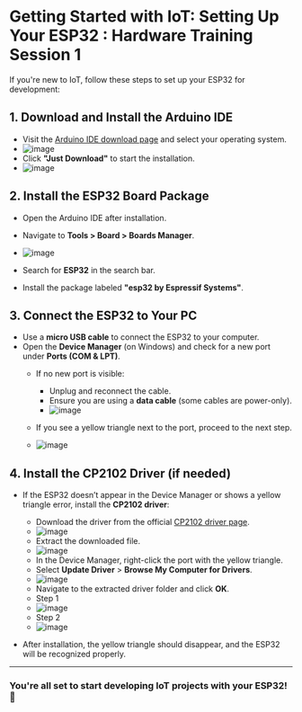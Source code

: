 # Getting Started with IoT: Setting Up Your ESP32 : Hardware Training Session 1

If you're new to IoT, follow these steps to set up your ESP32 for development:

## 1. Download and Install the Arduino IDE
- Visit the [Arduino IDE download page](https://www.arduino.cc/en/software) and select your operating system.
- ![image](https://github.com/user-attachments/assets/e906b3c1-9ce1-4b92-a7f1-6e78c00c447f)
- Click **"Just Download"** to start the installation.
- ![image](https://github.com/user-attachments/assets/dfcd61de-2c35-40c5-90dc-063b511865e6)

## 2. Install the ESP32 Board Package
- Open the Arduino IDE after installation.
- Navigate to **Tools > Board > Boards Manager**.
- ![image](https://github.com/user-attachments/assets/9769c96f-5d8b-41cf-81d2-489b513853ad)

- Search for **ESP32** in the search bar.
- Install the package labeled **"esp32 by Espressif Systems"**.

## 3. Connect the ESP32 to Your PC
- Use a **micro USB cable** to connect the ESP32 to your computer.
- Open the **Device Manager** (on Windows) and check for a new port under **Ports (COM & LPT)**.
  - If no new port is visible:
    - Unplug and reconnect the cable.
    - Ensure you are using a **data cable** (some cables are power-only).
    - ![image](https://github.com/user-attachments/assets/9f5939cb-1cce-4dbe-8f9c-16c05d8a855a)

  - If you see a yellow triangle next to the port, proceed to the next step.
  - ![image](https://github.com/user-attachments/assets/f948ee21-ce61-4438-b79f-392265a5f376)

## 4. Install the CP2102 Driver (if needed)
- If the ESP32 doesn’t appear in the Device Manager or shows a yellow triangle error, install the **CP2102 driver**:
  - Download the driver from the official [CP2102 driver page](https://www.silabs.com/developer-tools/usb-to-uart-bridge-vcp-drivers?tab=downloads).
  - ![image](https://github.com/user-attachments/assets/52ab9dcb-06d2-4441-b42b-2b04d7d11634)
  - Extract the downloaded file.
  - ![image](https://github.com/user-attachments/assets/7d2a57e9-5e5f-4e1d-b3dc-d98facff886d)
  - In the Device Manager, right-click the port with the yellow triangle.
  - Select **Update Driver** > **Browse My Computer for Drivers**.
  - ![image](https://github.com/user-attachments/assets/845c767c-a080-4ccf-8a0f-b690a5f998f3)
  - Navigate to the extracted driver folder and click **OK**.
  - Step 1
  - ![image](https://github.com/user-attachments/assets/69111efa-e97f-4b3c-8d05-56737fc40a5e)
  - Step 2
  - ![image](https://github.com/user-attachments/assets/831f2004-3946-4aaa-a417-409a88eeaa50)

- After installation, the yellow triangle should disappear, and the ESP32 will be recognized properly.

---

### You're all set to start developing IoT projects with your ESP32! 🚀
